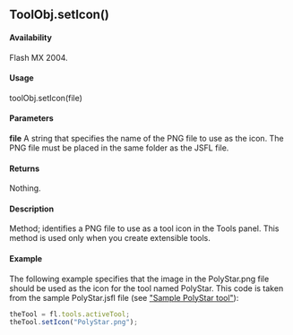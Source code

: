 ## ToolObj.setIcon()

#### Availability

Flash MX 2004.

#### Usage

toolObj.setIcon(file)

#### Parameters

**file** A string that specifies the name of the PNG file to use as the icon. The PNG file must be placed in the same folder as the JSFL file.

#### Returns

Nothing.

#### Description

Method; identifies a PNG file to use as a tool icon in the Tools panel. This method is used only when you create extensible tools.

#### Example

The following example specifies that the image in the PolyStar.png file should be used as the icon for the tool named
PolyStar. This code is taken from the sample PolyStar.jsfl file (see ["Sample PolyStar tool"](../Introduction/Sample_implementations.md#sample-polystar-tool)):

```javascript
theTool = fl.tools.activeTool;
theTool.setIcon("PolyStar.png");
```
